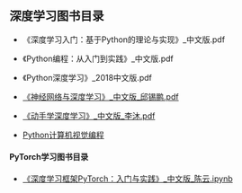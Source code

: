 ## 深度学习图书目录

- 《深度学习入门：基于Python的理论与实现》_中文版.pdf

- 《Python编程：从入门到实践》_中文版.pdf

- 《Python深度学习》_2018中文版.pdf

- [《神经网络与深度学习》_中文版_邱锡鹏.pdf](https://nndl.github.io/)

- [《动手学深度学习》_中文版_李沐.pdf](http://zh.gluon.ai/)

- [Python计算机视觉编程](https://github.com/silenove/python_ebook/blob/master/python%E8%AE%A1%E7%AE%97%E6%9C%BA%E8%A7%86%E8%A7%89.pdf)

#### PyTorch学习图书目录

- [《深度学习框架PyTorch：入门与实践》_中文版_陈云.ipynb](https://github.com/chenyuntc/pytorch-book)

